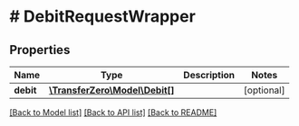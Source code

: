 # # DebitRequestWrapper

## Properties

Name | Type | Description | Notes
------------ | ------------- | ------------- | -------------
**debit** | [**\TransferZero\Model\Debit[]**](Debit.md) |  | [optional] 

[[Back to Model list]](../../README.md#documentation-for-models) [[Back to API list]](../../README.md#documentation-for-api-endpoints) [[Back to README]](../../README.md)



